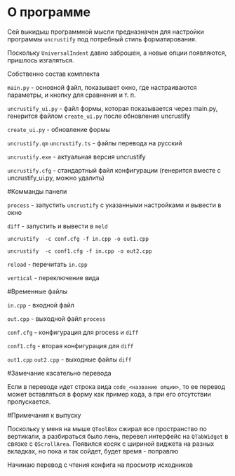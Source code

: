 ﻿# О программе

Сей выкидыш программной мысли предназначен для настройки программы `uncrustify`
под потребный стиль форматирования.

Поскольку `UniversalIndent` давно заброшен, а новые опции появляются, пришлось
изгаляться.

Собственно состав комплекта

`main.py` - основной файл, показывает окно, где настраиваются параметры, и 
кнопку для сравнения и т. п.

`uncrustify_ui.py` - файл формы, которая показывается через main.py, 
генерится файлом `create_ui.py` после обновления uncrustify

`create_ui.py` - обновление формы

`uncrustify.qm`
`uncrustify.ts` - файлы перевода на русский
                 
`uncrustify.exe` - актуальная версия uncrustify

`uncrustify.cfg` - стандартный файл конфигурации (генерится вместе с uncrustify_ui.py,
можно удалить)


#Комманды панели

`process` - запустить `uncrustify` с указанными настройками и вывести в окно

`diff` - запустить и вывести в `meld`

```
uncrustify  -c conf.cfg -f in.cpp -o out1.cpp

uncrustify  -c conf1.cfg -f in.cpp -o out2.cpp
```
                                 
`reload` - перечитать `in.cpp`

`vertical` - переключение вида


#Временные файлы

`in.cpp` - входной файл

`out.cpp` - выходной файл `process`

`conf.cfg` - конфигурация для process и `diff`

`conf1.cfg` - вторая конфигурация для `diff`

`out1.cpp`
`out2.cpp` - выходные файлы `diff`

#Замечание касательно перевода

Если в переводе идет строка вида `code_<название опции>`, то ее перевод может 
вставляться в форму как пример кода, а при его отсутствии пропускается.

#Примечания к выпуску

Поскольку у меня на мыше `QToolBox` сжирал все пространство по вертикали, а разбираться было
лень, перевел интерфейс на `QTabWidget` в связке с `QScrollArea`. 
Появился косяк с шириной виджета на разных вкладках, но пока и так сойдет, будет время - поправлю 

Начинаю перевод с чтения конфига на просмотр исходников